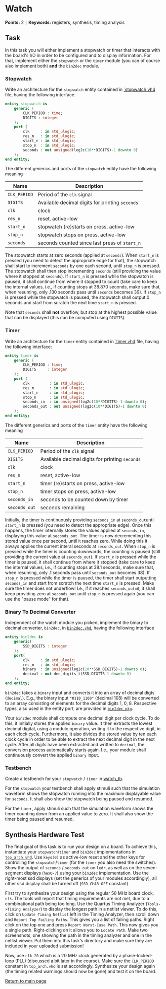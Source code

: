 
# Watch
**Points:** 2 ` | ` **Keywords:** registers, synthesis, timing analysis

## Task
In this task you will either implement a stopwatch or timer that interacts with the board's I/O in order to be configured and to display information.
For that, implement either the `stopwatch` or the `timer` module (you can of course also implement both) **and** the `bin2dec` module.

### Stopwatch
Write an architecture for the `stopwatch` entity contained in [`stopwatch.vhd](src/stopwatch.vhd) file, having the following interface:

```vhdl
entity stopwatch is
	generic (
		CLK_PERIOD : time;
		DIGITS : integer
	);
	port (
		clk     : in std_ulogic;
		res_n   : in std_ulogic;
		start_n : in std_ulogic;
		stop_n  : in std_ulogic;
		seconds : out unsigned(log2c(10**DIGITS)-1 downto 0)
	);
end entity;
```
The different generics and ports of the `stopwatch` entity have the following meaning

| Name | Description |
|------------|-----------|
| `CLK_PERIOD` | Period of the `clk` signal |
| `DIGITS` | Available decimal digits for printing `seconds` |
| `clk` | clock |
| `res_n` | reset, active-low |
| `start_n` | stopwatch (re)starts on press, active-low |
| `stop_n` | stopwatch stops on press, active-low |
| `seconds` | seconds counted since last press of `start_n` |

The stopwatch starts at zero seconds (applied at `seconds`).
When `start_n` is pressed (you need to detect the appropriate edge for that), the stopwatch shall start to increment `seconds` by one each second, until `stop_n` is pressed.
The stopwatch shall then stop incrementing `seconds` (still providing the value where it stopped at `seconds`).
If `start_n` is pressed while the stopwatch is paused, it shall continue from where it stopped to count (take care to keep the internal values, i.e., if counting stops at 38.870 seconds, make sure that, when resuming, only .130 seconds pass until `seconds` becomes 39).
If `stop_n` is pressed while the stopwatch is paused, the stopwatch shall output 0 seconds and start from scratch the next time `start_n` is pressed.

Note that `seconds` shall **not** overflow, but stop at the highest possible value that can be displayed (this can be computed using `DIGITS`).

### Timer
Write an architecture for the `timer` entity contained in [`timer.vhd](src/timer.vhd) file, having the following interface:

```vhdl
entity timer is
	generic (
		CLK_PERIOD : time;
		DIGITS     : integer
	);
	port (
		clk         : in std_ulogic;
		res_n       : in std_ulogic;
		start_n     : in std_ulogic;
		stop_n      : in std_ulogic;
		seconds_in  : in unsigned(log2c(10**DIGITS)-1 downto 0);
		seconds_out : out unsigned(log2c(10**DIGITS)-1 downto 0)
	);
end entity;
```
The different generics and ports of the `timer` entity have the following meaning

| Name | Description |
|------------|-----------|
| `CLK_PERIOD` | Period of the `clk` signal |
| `DIGITS` | Available decimal digits for printing `seconds` |
| `clk` | clock |
| `res_n` | reset, active-low |
| `start_n` | timer (re)starts on press, active-low |
| `stop_n` | timer stops on press, active-low |
| `seconds_in` | seconds to be counted down by timer |
| `seconds_out` | seconds remaining |

Initially, the timer is continuously providing `seconds_in` at `seconds_out`until `start_n` is pressed (you need to detect the appropriate edge).
Once this happens, the timer internally stores the values applied at `seconds_in`, displaying this value at `seconds_out`.
The timer is now decrementing this stored value once per second, until it reaches zero.
While doing this it always applies the current interal seconds at `seconds_out`.
When `stop_n` is pressed while the timer is counting downwards, the counting is paused (still providing the current value at `seconds_out`).
If `start_n` is pressed while the timer is paused, it shall continue from where it stopped (take care to keep the internal values, i.e., if counting stops at 38.1 seconds, make sure that, when resuming, only .1 seconds pass until `seconds_out` becomes 38).
If `stop_n` is pressed while the timer is paused, the timer shall start outputting `seconds_in` and start from scratch the next time `start_n` is pressed.
Make sure the timer does not underflow! I.e., if it reaches `seconds_out=0`, it shall keep providing zero at `seconds_out` until `stop_n` is pressed again (you can use the "pause mode" for that).

### Binary To Decimal Converter
Independent of the watch module you picked, implement the binary to decimal converter, `bin2dec`, in [`bin2dec.vhd`](src/bin2dec.vhd), having the following interface

```vhdl
entity bin2dec is
	generic(
		SSD_DIGITS : integer
	);
	port(
		clk     : in std_ulogic;
		res_n   : in std_ulogic;
		binary  : in unsigned(log2c(10**SSD_DIGITS)-1 downto 0);
		decimal : out dec_digits_t(SSD_DIGITS-1 downto 0)
	);
end entity;
```

`bin2dec` takes a `binary` input and converts it into an array of decimal digts (`decimal`).
E.g., the binary input `"0110_1100"` (decimal 108) will be converted to an array consisting of elements for the decimal digits 1, 0, 8.
Respective types, also used in the entity port, are provided in [`bin2dec_pkg`](src/bin2dec_pkg.vhd).

Your `bin2dec` module shall compute one decimal digit per clock cycle.
To do this, it initially stores the applied `binary` value.
It then extracts the lowest decimal digital, using a modulo operation, writing it to the respective digit, in each clock cycle.
Furthermore, it also divides the stored value by ten each clock cycle in order to be able to extract the next decimal digit in the next cycle.
After all digits have been extracted and written to `decimal`, the conversion process automatically starts again.
I.e., your module shall continuously convert the applied `binary` input.

### Testbench
Create a testbench for your `stopwatch` / `timer` in [watch_tb](tb/watch_tb.vhd).

For the `stopwatch` your testbench shall apply stimuli such that the simulation waveform shows the stopwatch running into the maximum displayable value for `seconds`.
It shall also show the stopwatch being paused and resumed.

For the `timer`, apply stimuli such that the simulation waveform shows the timer counting down from an applied value to zero.
It shall also show the timer being paused and resumed.


## Synthesis Hardware Test
The final goal of this task is to run your design on a board.
To achieve this, instantiate your `stopwatch`/`timer` and `bin2dec` implementations in [`top_arch.vhd`](top_arch.vhd).
Use `keys(0)` as active-low reset and the other keys for controlling the `stopwatch`/`timer` (for the `timer` you also need the switches).
Show the output of `seconds` / `seconds_out` on `ledr`, as well as on the seven-segment displays (`hex0-7`) using your `bin2dec` implementation.
Use the right-most ssd displays (set the generics of your modules accordingly), all other ssd display shall be turned off (`SSD_CHAR_OFF` constant)

First try to synthesize your design using the regular 50 MHz board clock, `clk`.
The tools will report that timing requirements are not met, due to a combinational path being too long.
Use the Quartus Timing Analyzer (`Tools->Timing Analyzer`) to display the longest path in a netlist viewer.
To do this, click on `Update Timing Netlist` left in the Timing Analyzer, then scroll down and `Report Top Failing Paths`.
This gives you a list of failing paths.
Right click on the top one and press `Report Worst-Case Path`.
This now gives you a single path.
Right-clicking on it allows you to `Locate Path`.
Make two screenshots, one showing the path in the timing analyzer and one in the netlist viewer.
Put them into this task's directory and make sure they are included in your uploaded submission!

Now, use `clk_20` which is a 20 MHz clock generated by a phase-locked-loop (PLL) (discussed a bit later in the course).
Make sure the `CLK_PERIOD` constant in `top_arch.vhd` is set accordingly.
Synthesize your design again (the timing related warnings should now be gone) and test it on the board.


[Return to main page](../../readme.md)
